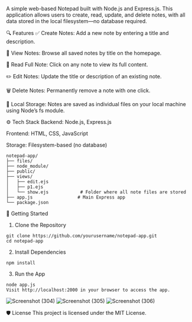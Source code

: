 A simple web-based Notepad built with Node.js and Express.js. This application allows users to create, read, update, and delete notes, with all data stored in the local filesystem—no database required.

🔍 Features
✅ Create Notes: Add a new note by entering a title and description.

📄 View Notes: Browse all saved notes by title on the homepage.

🔎 Read Full Note: Click on any note to view its full content.

✏️ Edit Notes: Update the title or description of an existing note.

🗑️ Delete Notes: Permanently remove a note with one click.

💾 Local Storage: Notes are saved as individual files on your local machine using Node’s fs module.

⚙️ Tech Stack
Backend: Node.js, Express.js

Frontend: HTML, CSS, JavaScript

Storage: Filesystem-based (no database)

```📂 Project Structure
notepad-app/
├── files/
├── node_module/
├── public/
├── views/
│   ├── edit.ejs
│   ├── p1.ejs
│   └── show.ejs            # Folder where all note files are stored
├── app.js                 # Main Express app
└── package.json
```
🚀 Getting Started
1. Clone the Repository
```
git clone https://github.com/yourusername/notepad-app.git
cd notepad-app
```
2. Install Dependencies
```
npm install
```
3. Run the App
```
node app.js
Visit http://localhost:2000 in your browser to access the app.
```
![Screenshot (304)](https://github.com/user-attachments/assets/49a72529-16ef-4b3f-8465-0437b0a07617)
![Screenshot (305)](https://github.com/user-attachments/assets/03f73b70-dd2a-4449-a7d6-a3404ddc634a)
![Screenshot (306)](https://github.com/user-attachments/assets/6ade6103-80b2-485d-b6eb-534139247e3a)

🛡️ License
This project is licensed under the MIT License.
